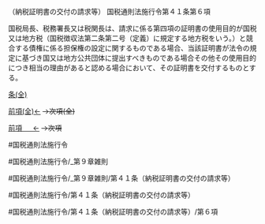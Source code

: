 （納税証明書の交付の請求等）
国税通則法施行令第４１条第６項

国税局長、税務署長又は税関長は、請求に係る第四項の証明書の使用目的が国税又は地方税（国税徴収法第二条第二号（定義）に規定する地方税をいう。）と競合する債権に係る担保権の設定に関するものである場合、当該証明書が法令の規定に基づき国又は地方公共団体に提出すべきものである場合その他その使用目的につき相当の理由があると認める場合において、その証明書を交付するものとする。

[条(全)](国税通則法施行＿令＿第４１条_.md)

[前項(全)←](国税通則法施行＿令＿第４１条第５項_.md)  ~~→次項(全)~~

[前項 　 ←](国税通則法施行＿令＿第４１条第５項.md)  ~~→次項~~



#国税通則法施行令

#国税通則法施行令/_第９章雑則

#国税通則法施行令/_第９章雑則/第４１条（納税証明書の交付の請求等）

#国税通則法施行令/第４１条（納税証明書の交付の請求等）

#国税通則法施行令/第４１条（納税証明書の交付の請求等）/第６項

